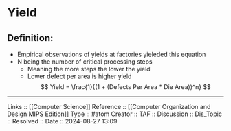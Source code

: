 # Yield

## Definition:

- Empirical observations of yields at factories yieleded this equation
- N being the number of critical processing steps
	- Meaning the more steps the lower the yield
	- Lower defect per area is higher yield
$$
Yield = \frac{1}{(1 + (Defects Per Area * Die Area))^n}
$$
---
Links :: [[Computer Science]]
Reference ::  [[Computer Organization and Design MIPS Edition]]
Type :: #atom
Creator ::
TAF ::
Discussion ::
Dis_Topic :: 
Resolved ::
Date :: 2024-08-27 13:09
